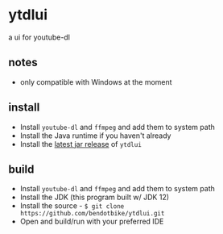 # ytdlui
a ui for youtube-dl

## notes
- only compatible with Windows at the moment

## install
- Install ```youtube-dl``` and ```ffmpeg``` and add them to system path
- Install the Java runtime if you haven't already
- Install the [latest jar release](https://github.com/bendotbike/ytdlui/releases/latest) of ```ytdlui```

## build
- Install ```youtube-dl``` and ```ffmpeg``` and add them to system path
- Install the JDK (this program built w/ JDK 12)
- Install the source - ```$ git clone https://github.com/bendotbike/ytdlui.git```
- Open and build/run with your preferred IDE
